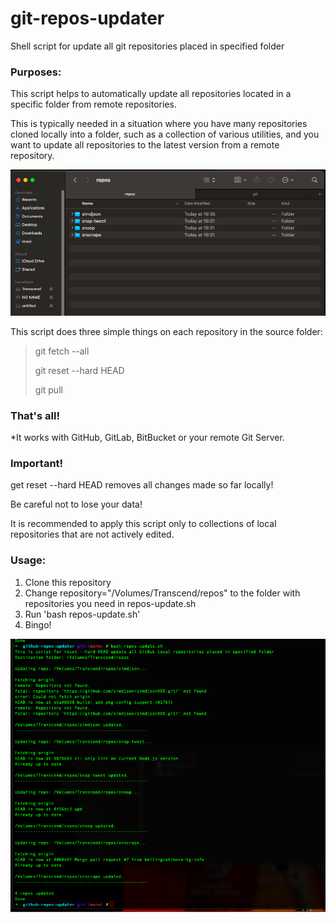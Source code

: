 # git-repos-updater

Shell script for update all git repositories placed in specified folder

### Purposes:

This script helps to automatically update all repositories located in a specific folder from remote repositories.

This is typically needed in a situation where you have many repositories cloned locally into a folder, such as a collection of various utilities, and you want to update all repositories to the latest version from a remote repository.

![alt text](./repos.png "Repos List in Finder")

This script does three simple things on each repository in the source folder:

> git fetch --all
> 
> git reset --hard HEAD
> 
> git pull

### That's all!

*It works with GitHub, GitLab, BitBucket or your remote Git Server.

### Important!

get reset --hard HEAD removes all changes made so far locally! 

Be careful not to lose your data!

It is recommended to apply this script only to collections of local repositories that are not actively edited.

### Usage:

1. Clone this repository
2. Change repository="/Volumes/Transcend/repos" to the folder with repositories you need in repos-update.sh
3. Run 'bash repos-update.sh'
4. Bingo!

![alt text](./terminal.png "Terminal")